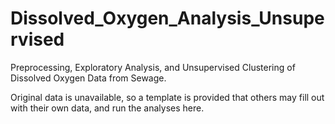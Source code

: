 # Dissolved_Oxygen_Analysis_Unsupervised

Preprocessing, Exploratory Analysis, and Unsupervised Clustering of Dissolved Oxygen Data from Sewage.

Original data is unavailable, so a template is provided that others may fill out with their own data, and run the analyses here.

